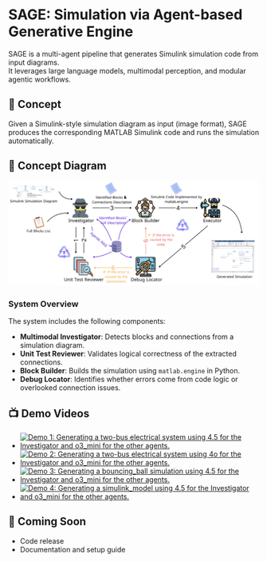 # SAGE: Simulation via Agent-based Generative Engine

SAGE is a multi-agent pipeline that generates Simulink simulation code from input diagrams.  
It leverages large language models, multimodal perception, and modular agentic workflows.

## 🧠 Concept

Given a Simulink-style simulation diagram as input (image format), SAGE produces the corresponding MATLAB Simulink code and runs the simulation automatically.

## 🧩 Concept Diagram

![Concept Diagram](SAGE.jpeg)

### System Overview

The system includes the following components:
- **Multimodal Investigator**: Detects blocks and connections from a simulation diagram.
- **Unit Test Reviewer**: Validates logical correctness of the extracted connections.
- **Block Builder**: Builds the simulation using `matlab.engine` in Python.
- **Debug Locator**: Identifies whether errors come from code logic or overlooked connection issues.

## 📺 Demo Videos

- [![Demo 1: Generating a two-bus electrical system using 4.5 for the Investigator and o3_mini for the other agents.](https://img.youtube.com/vi/Yiw5EadBGr8/hqdefault.jpg)](https://www.youtube.com/watch?v=Yiw5EadBGr8)
- [![Demo 2: Generating a two-bus electrical system using 4o for the Investigator and o3_mini for the other agents.](https://img.youtube.com/vi/IHuWqQ9KoP8/hqdefault.jpg)](https://www.youtube.com/watch?v=IHuWqQ9KoP8)
- [![Demo 3: Generating a bouncing_ball simulation using 4.5 for the Investigator and o3_mini for the other agents.](https://img.youtube.com/vi/GVw-UjMbsmY/hqdefault.jpg)](https://www.youtube.com/watch?v=GVw-UjMbsmY)
- [![Demo 4: Generating a simulink_model using 4.5 for the Investigator and o3_mini for the other agents.](https://img.youtube.com/vi/fQMi2-wPrc4/hqdefault.jpg)](https://www.youtube.com/watch?v=fQMi2-wPrc4)




## 🚧 Coming Soon
- Code release
- Documentation and setup guide
